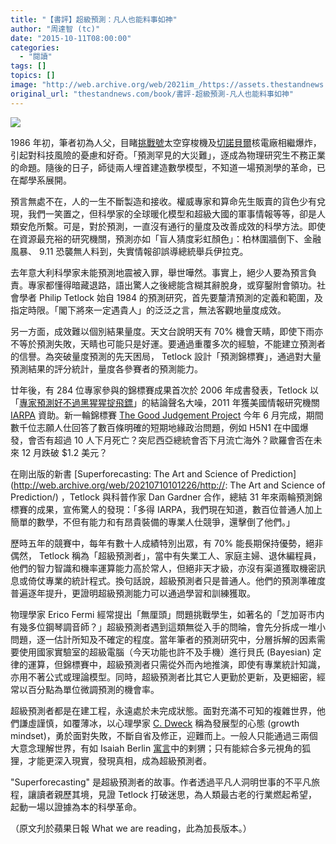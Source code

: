 ```yaml
---
title: "【書評】超級預測：凡人也能料事如神"
author: "周達智 (tc)"
date: "2015-10-11T08:00:00"
categories:
  - "閱讀"
tags: []
topics: []
image: "http://web.archive.org/web/2021im_/https://assets.thestandnews.com/media/photos/bc60001374f9e660fa6d9c004c39549c_XL_fLNVn.jpg"
original_url: "thestandnews.com/book/書評-超級預測-凡人也能料事如神"
---
```

![](http://web.archive.org/web/2021im_/https://assets.thestandnews.com/media/photos/bc60001374f9e660fa6d9c004c39549c_XL_fLNVn.jpg)

1986 年初，筆者初為人父，目睹[挑戰號](http://web.archive.org/web/20210710101226/https://www.youtube.com/watch?v=j4JOjcDFtBE)太空穿梭機及[切諾貝爾](http://web.archive.org/web/20210710101226/https://en.wikipedia.org/wiki/Chernobyl_disaster)核電廠相繼爆炸，引起對科技風險的憂慮和好奇。「預測罕見的大災難」，逐成為物理研究生不務正業的命題。隨後的日子，師徒兩人埋首建造數學模型，不知道一場預測學的革命，已在鄰學系展開。

預言無處不在，人的一生不斷製造和接收。權威專家和算命先生販賣的貨色少有兌現，我們一笑置之，但科學家的全球暖化模型和超級大國的軍事情報等等，卻是人類安危所繫。可是，對於預測，一直沒有通行的量度及改善成效的科學方法。即使在資源最充裕的研究機關，預測亦如「盲人猜度彩虹顏色」：柏林圍牆倒下、金融風暴、 9.11 恐襲無人料到，失實情報卻誤導總統舉兵伊拉克。

去年意大利科學家未能預測地震被入罪，舉世嘩然。事實上，絕少人要為預言負責。專家都懂得暗藏退路，語出驚人之後總能含糊其辭脫身，或穿鑿附會領功。社會學者 Philip Tetlock 始自 1984 的預測研究，首先要釐清預測的定義和範圍，及指定時限。「閣下將來一定遇貴人」的泛泛之言，無法客觀地量度成效。

另一方面，成效難以個別結果量度。天文台說明天有 70% 機會天睛，即使下雨亦不等於預測失敗，天睛也可能只是好運。要通過重覆多次的經驗，不能建立預測者的信譽。為突破量度預測的先天困局， Tetlock 設計「預測錦標賽」，通過對大量預測結果的評分統計，量度各參賽者的預測能力。

廿年後，有 284 位專家參與的錦標賽成果首次於 2006 年成書發表，Tetlock 以「[專家預測好不過黑猩猩掟飛鏢](http://web.archive.org/web/20210710101226/http://www.newyorker.com/magazine/2005/12/05/everybodys-an-expert)」的結論聲名大噪，2011 年獲美國情報研究機關 [IARPA](http://web.archive.org/web/20210710101226/http://www.iarpa.gov/) 資助。新一輪錦標賽 [The Good Judgement Project](http://web.archive.org/web/20210710101226/https://en.wikipedia.org/wiki/The_Good_Judgment_Project) 今年 6 月完成，期間數千位志願人仕回答了數百條明確的短期地緣政治問題，例如 H5N1 在中國爆發，會否有超過 10 人下月死亡？突尼西亞總統會否下月流亡海外？歐羅會否在未來 12 月跌破 $1.2 美元？

在剛出版的新書 [Superforecasting: The Art and Science of Prediction](http://web.archive.org/web/20210710101226/http://: The Art and Science of Prediction/) ，Tetlock 與科普作家 Dan Gardner 合作，總結 31 年來兩輪預測錦標賽的成果，宣佈驚人的發現：「多得 IARPA，我們現在知道，數百位普通人加上簡單的數學，不但有能力和有昂貴裝備的專業人仕競爭，還擊倒了他們。」

歷時五年的競賽中，每年有數十人成績特別出眾，有 70% 能長期保持優勢，絕非偶然， Tetlock 稱為「超級預測者」，當中有失業工人、家庭主婦、退休編程員，他們的智力智識和機率運算能力高於常人，但絕非天才級，亦沒有渠道獲取機密訊息或倚仗專業的統計程式。換句話說，超級預測者只是普通人。他們的預測準確度普遍逐年提升，更證明超級預測能力可以通過學習和訓練獲取。

物理學家 Erico Fermi 經常提出「無厘頭」問題挑戰學生，如著名的「芝加哥市内有幾多位鋼琴調音師？」超級預測者遇到這類無從入手的問㫻，會先分拆成一堆小問題，逐一估計所知及不確定的程度。當年筆者的預測研究中，分層拆解的因素需要使用國家實驗室的超級電腦（今天功能也許不及手機）進行貝氏 (Bayesian) 定律的運算，但錦標賽中，超級預測者只需從外而內地推演，即使有專業統計知識，亦用不著公式或理論模型。同時，超級預測者比其它人更勤於更新，及更細密，經常以百分點為單位微調預測的機會率。

超級預測者都是在建工程，永遠處於未完成狀態。面對充滿不可知的複雜世界，他們謙虛謹慎，如覆薄冰，以心理學家 [C. Dweck](http://web.archive.org/web/20210710101226/http://mindsetonline.com/) 稱為發展型的心態 (growth mindset)，勇於面對失敗，不斷自省及修正，迎難而上。一般人只能通過三兩個大意念理解世界，有如 Isaiah Berlin [寓言](http://web.archive.org/web/20210710101226/https://en.wikipedia.org/wiki/The_Hedgehog_and_the_Fox)中的剌猬；只有能綜合多元視角的狐狸，才能更深入現實，發現真相，成為超級預測者。

"Superforecasting" 是超級預測者的故事。作者透過平凡人洞明世事的不平凡旅程，讓讀者親歷其境，見證 Tetlock 打破迷思，為人類最古老的行業燃起希望，起動一場以證據為本的科學革命。

（原文刋於蘋果日報 What we are reading，此為加長版本。）